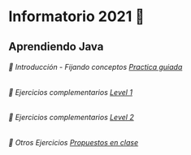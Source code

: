 # Informatorio 2021 🚀

## Aprendiendo Java

###### 🌱 Introducción - Fijando conceptos [Practica guiada](https://pages.github.com/)

###### 🌱 Ejercicios complementarios [Level 1](https://github.com/belencost/Info-Java/tree/master/EjerciciosComplementariosLevel1)

###### 🌱 Ejercicios complementarios [Level 2](https://github.com/belencost/Info-Java/tree/master/EjerciciosComplementariosLevel2)

###### 🌱 Otros Ejercicios [Propuestos en clase](https://github.com/belencost/Info-Java/tree/master/PropuestosClase)

